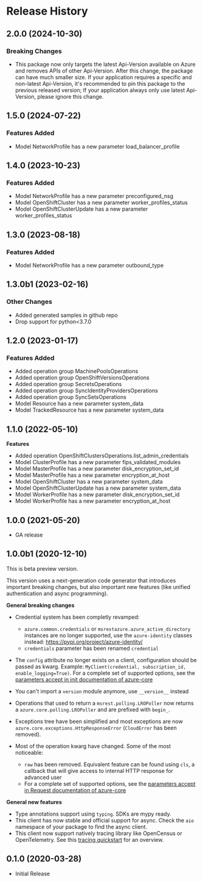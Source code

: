 # Release History

## 2.0.0 (2024-10-30)

### Breaking Changes

  - This package now only targets the latest Api-Version available on Azure and removes APIs of other Api-Version. After this change, the package can have much smaller size. If your application requires a specific and non-latest Api-Version, it's recommended to pin this package to the previous released version; If your application always only use latest Api-Version, please ignore this change.
    
## 1.5.0 (2024-07-22)

### Features Added

  - Model NetworkProfile has a new parameter load_balancer_profile

## 1.4.0 (2023-10-23)

### Features Added

  - Model NetworkProfile has a new parameter preconfigured_nsg
  - Model OpenShiftCluster has a new parameter worker_profiles_status
  - Model OpenShiftClusterUpdate has a new parameter worker_profiles_status

## 1.3.0 (2023-08-18)

### Features Added

  - Model NetworkProfile has a new parameter outbound_type

## 1.3.0b1 (2023-02-16)

### Other Changes

  - Added generated samples in github repo
  - Drop support for python<3.7.0

## 1.2.0 (2023-01-17)

### Features Added

  - Added operation group MachinePoolsOperations
  - Added operation group OpenShiftVersionsOperations
  - Added operation group SecretsOperations
  - Added operation group SyncIdentityProvidersOperations
  - Added operation group SyncSetsOperations
  - Model Resource has a new parameter system_data
  - Model TrackedResource has a new parameter system_data

## 1.1.0 (2022-05-10)

**Features**

  - Added operation OpenShiftClustersOperations.list_admin_credentials
  - Model ClusterProfile has a new parameter fips_validated_modules
  - Model MasterProfile has a new parameter disk_encryption_set_id
  - Model MasterProfile has a new parameter encryption_at_host
  - Model OpenShiftCluster has a new parameter system_data
  - Model OpenShiftClusterUpdate has a new parameter system_data
  - Model WorkerProfile has a new parameter disk_encryption_set_id
  - Model WorkerProfile has a new parameter encryption_at_host

## 1.0.0 (2021-05-20)

- GA release

## 1.0.0b1 (2020-12-10)

This is beta preview version.

This version uses a next-generation code generator that introduces important breaking changes, but also important new features (like unified authentication and async programming).

**General breaking changes**

- Credential system has been completly revamped:

  - `azure.common.credentials` or `msrestazure.azure_active_directory` instances are no longer supported, use the `azure-identity` classes instead: https://pypi.org/project/azure-identity/
  - `credentials` parameter has been renamed `credential`

- The `config` attribute no longer exists on a client, configuration should be passed as kwarg. Example: `MyClient(credential, subscription_id, enable_logging=True)`. For a complete set of
  supported options, see the [parameters accept in init documentation of azure-core](https://github.com/Azure/azure-sdk-for-python/blob/main/sdk/core/azure-core/CLIENT_LIBRARY_DEVELOPER.md#available-policies)
- You can't import a `version` module anymore, use `__version__` instead
- Operations that used to return a `msrest.polling.LROPoller` now returns a `azure.core.polling.LROPoller` and are prefixed with `begin_`.
- Exceptions tree have been simplified and most exceptions are now `azure.core.exceptions.HttpResponseError` (`CloudError` has been removed).
- Most of the operation kwarg have changed. Some of the most noticeable:

  - `raw` has been removed. Equivalent feature can be found using `cls`, a callback that will give access to internal HTTP response for advanced user
  - For a complete set of
  supported options, see the [parameters accept in Request documentation of azure-core](https://github.com/Azure/azure-sdk-for-python/blob/main/sdk/core/azure-core/CLIENT_LIBRARY_DEVELOPER.md#available-policies)

**General new features**

- Type annotations support using `typing`. SDKs are mypy ready.
- This client has now stable and official support for async. Check the `aio` namespace of your package to find the async client.
- This client now support natively tracing library like OpenCensus or OpenTelemetry. See this [tracing quickstart](https://github.com/Azure/azure-sdk-for-python/tree/main/sdk/core/azure-core-tracing-opentelemetry) for an overview.

## 0.1.0 (2020-03-28)

* Initial Release
